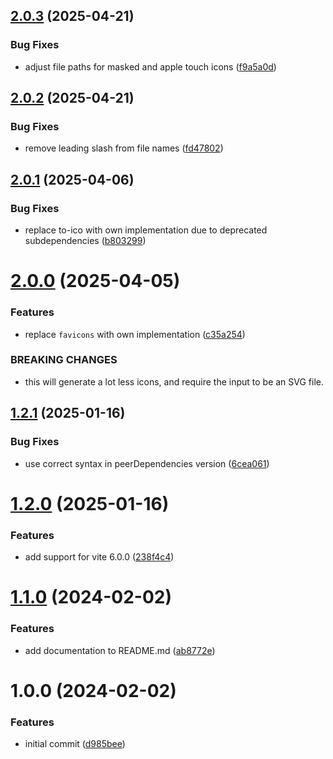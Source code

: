 ## [2.0.3](https://github.com/dasprid/vite-plugin-hashed-favicons/compare/v2.0.2...v2.0.3) (2025-04-21)


### Bug Fixes

* adjust file paths for masked and apple touch icons ([f9a5a0d](https://github.com/dasprid/vite-plugin-hashed-favicons/commit/f9a5a0d818e224fb002cef2b4f1fc392f5c8d73d))

## [2.0.2](https://github.com/dasprid/vite-plugin-hashed-favicons/compare/v2.0.1...v2.0.2) (2025-04-21)


### Bug Fixes

* remove leading slash from file names ([fd47802](https://github.com/dasprid/vite-plugin-hashed-favicons/commit/fd478020171bbd3ffc1039bb6bf7a694dd03eb58))

## [2.0.1](https://github.com/dasprid/vite-plugin-hashed-favicons/compare/v2.0.0...v2.0.1) (2025-04-06)


### Bug Fixes

* replace to-ico with own implementation due to deprecated subdependencies ([b803299](https://github.com/dasprid/vite-plugin-hashed-favicons/commit/b8032997d962928c9b7ee933aab97d82e1a3f5a0))

# [2.0.0](https://github.com/dasprid/vite-plugin-hashed-favicons/compare/v1.2.1...v2.0.0) (2025-04-05)


### Features

* replace `favicons` with own implementation ([c35a254](https://github.com/dasprid/vite-plugin-hashed-favicons/commit/c35a254c06a7380095bc2e9908432b7a8cc3f18c))


### BREAKING CHANGES

* this will generate a lot less icons, and require the input to
be an SVG file.

## [1.2.1](https://github.com/dasprid/vite-plugin-hashed-favicons/compare/v1.2.0...v1.2.1) (2025-01-16)


### Bug Fixes

* use correct syntax in peerDependencies version ([6cea061](https://github.com/dasprid/vite-plugin-hashed-favicons/commit/6cea0617c7180412864727d14762edc32075d8ee))

# [1.2.0](https://github.com/dasprid/vite-plugin-hashed-favicons/compare/v1.1.0...v1.2.0) (2025-01-16)


### Features

* add support for vite 6.0.0 ([238f4c4](https://github.com/dasprid/vite-plugin-hashed-favicons/commit/238f4c40a802f71c6e6b3b2b0424dd2816ec0a90))

# [1.1.0](https://github.com/dasprid/vite-plugin-hashed-favicons/compare/v1.0.0...v1.1.0) (2024-02-02)


### Features

* add documentation to README.md ([ab8772e](https://github.com/dasprid/vite-plugin-hashed-favicons/commit/ab8772ec44ce9cc0d70258c732927114b3107e4c))

# 1.0.0 (2024-02-02)


### Features

* initial commit ([d985bee](https://github.com/dasprid/vite-plugin-hashed-favicons/commit/d985bee3cfaf7f885c19fcd49068eb2b1eee493b))

